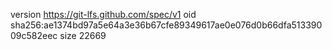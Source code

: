 version https://git-lfs.github.com/spec/v1
oid sha256:ae1374bd97a5e64a3e36b67cfe89349617ae0e076d0b66dfa51339009c582eec
size 22669
